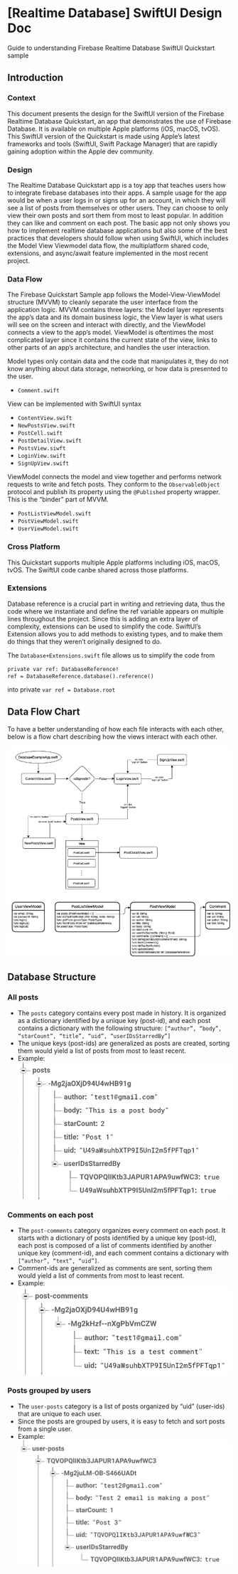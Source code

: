 [Realtime Database] SwiftUI Design Doc
=======================================
Guide to understanding Firebase Realtime Database SwiftUI Quickstart sample

## Introduction
### Context
This document presents the design for the SwiftUI version of the Firebase Realtime Database
Quickstart, an app that demonstrates the use of Firebase Database. It is available on multiple Apple
platforms (iOS, macOS, tvOS). This SwiftUI version of the Quickstart is made using Apple’s latest
frameworks and tools (SwiftUI, Swift Package Manager) that are rapidly gaining adoption within the
Apple dev community.
### Design
The Realtime Database Quickstart app is a toy app that teaches users how to integrate firebase
databases into their apps. A sample usage for the app would be when a user logs in or signs up for
an account, in which they will see a list of posts from themselves or other users. They can choose
to only view their own posts and sort them from most to least popular. In addition they can like and
comment on each post.
The basic app not only shows you how to implement realtime database applications but also some of
the best practices that developers should follow when using SwiftUI, which includes the Model View
Viewmodel data flow, the multiplatform shared code, extensions, and async/await feature implemented
in the most recent project. 
### Data Flow
The Firebase Quickstart Sample app follows the Model-View-ViewModel structure (MVVM) to cleanly
separate the user interface from the application logic. MVVM contains three layers: the Model layer
represents the app’s data and its domain business logic, the View layer is what users will see on
the screen and interact with directly, and the ViewModel connects a view to the app’s model.
ViewModel is oftentimes the most complicated layer since it contains the current state of the view,
links to other parts of an app’s architecture, and handles the user interaction.

Model types only contain data and the code that manipulates it, they do not know anything about data
storage, networking, or how data is presented to the user.
- `Comment.swift`

View can be implemented with SwiftUI syntax
- `ContentView.swift`
- `NewPostsView.swift`
- `PostCell.swift`
- `PostDetailView.swift`
- `PostsView.siwft`
- `LoginView.swift`
- `SignUpView.swift`

ViewModel connects the model and view together and performs network requests to write and fetch
posts. They conform to the `ObservableObject` protocol and publish its property using the `@Published`
property wrapper. This is the “binder” part of MVVM.
- `PostListViewModel.swift`
- `PostViewModel.swift`
- `UserViewModel.swift`

### Cross Platform
This Quickstart supports multiple Apple platforms including iOS, macOS, tvOS. The SwiftUI code canbe
shared across those platforms.

### Extensions
Database reference is a crucial part in writing and retrieving data, thus the code where we
instantiate and define the ref variable appears on multiple lines throughout the project. Since this
is adding an extra layer of complexity, extensions can be used to simplify the code. 
SwiftUI’s Extension allows you to add methods to existing types, and to make them do things that
they weren’t originally designed to do. 

The `Database+Extensions.swift` file allows us to simplify the code from 
```
private var ref: DatabaseReference!
ref = DatabaseReference.database().reference()
```

into private `var ref = Database.root`

## Data Flow Chart
To have a better understanding of how each file interacts with each other, below is a flow chart describing how the views interact with each other.

![Data Flow Chart](./Design/Images/data-flow-chart.png)

## Database Structure

### All posts
- The `posts` category contains every post made in history. It is organized as a dictionary identified by a unique key (post-id), and each post contains a dictionary with the
  following structure: `[“author”, “body”, “starCount”, “title”, “uid”, “userIDsStarredBy”]`
- The unique keys (post-ids) are generalized as posts are created, sorting them would yield a list of posts from most
  to least recent.
- Example: ![posts database structure](./Design/Images/posts.png)

### Comments on each post
- The `post-comments` category organizes every comment on each post. It starts with a dictionary of
  posts identified by a unique key (post-id), each post is composed of a list of comments identified
  by another unique key (comment-id), and each comment contains a dictionary with `[“author”,
  “text”, “uid”]`.
- Comment-ids are generalized as comments are sent, sorting them would yield a list of comments from
  most to least recent.
- Example: ![post-commments database structure](./Design/Images/post-comments.png)

### Posts grouped by users
- The `user-posts` category is a list of posts organized by “uid” (user-ids) that are unique to each
  user.
- Since the posts are grouped by users, it is easy to fetch and sort posts from a single user.
- Example: ![user-posts database structure](./Design/Images/user-posts.png)